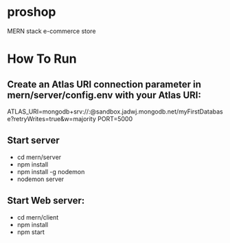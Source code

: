 # proshop
MERN stack e-commerce store
# How To Run
## Create an Atlas URI connection parameter in mern/server/config.env with your Atlas URI:

ATLAS_URI=mongodb+srv://<username>:<password>@sandbox.jadwj.mongodb.net/myFirstDatabase?retryWrites=true&w=majority
PORT=5000
  
## Start server
- cd mern/server
- npm install
- npm install -g nodemon
- nodemon server
## Start Web server:
- cd mern/client
- npm install
- npm start
